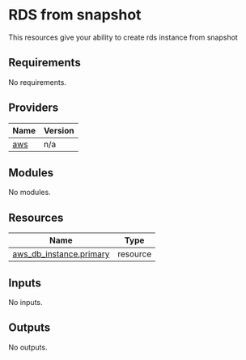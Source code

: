 # RDS from snapshot
This resources give your ability to create rds instance from snapshot
## Requirements

No requirements.

## Providers

| Name | Version |
|------|---------|
| <a name="provider_aws"></a> [aws](#provider\_aws) | n/a |

## Modules

No modules.

## Resources

| Name | Type |
|------|------|
| [aws_db_instance.primary](https://registry.terraform.io/providers/hashicorp/aws/latest/docs/resources/db_instance) | resource |

## Inputs

No inputs.

## Outputs

No outputs.
